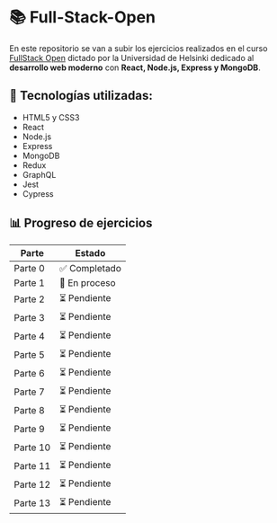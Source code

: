 # 📚 **Full-Stack-Open**
En este repositorio se van a subir los ejercicios realizados en el curso [FullStack Open](https://fullstackopen.com/es/) dictado por la Universidad de Helsinki dedicado al **desarrollo web moderno** con **React, Node.js, Express y MongoDB**.

## 🚀 **Tecnologías utilizadas:**
- HTML5 y CSS3
- React
- Node.js
- Express
- MongoDB
- Redux
- GraphQL
- Jest
- Cypress

## 📊 Progreso de ejercicios

| Parte  | Estado         |
|--------|----------------|
| Parte 0 | ✅ Completado |
| Parte 1 | 🔄 En proceso |
| Parte 2 | ⏳ Pendiente  |
| Parte 3 | ⏳ Pendiente  |
| Parte 4 | ⏳ Pendiente  |
| Parte 5 | ⏳ Pendiente  |
| Parte 6 | ⏳ Pendiente  |
| Parte 7 | ⏳ Pendiente  |
| Parte 8 | ⏳ Pendiente  |
| Parte 9 | ⏳ Pendiente  |
| Parte 10 | ⏳ Pendiente  |
| Parte 11 | ⏳ Pendiente  |
| Parte 12 | ⏳ Pendiente  |
| Parte 13 | ⏳ Pendiente  |
